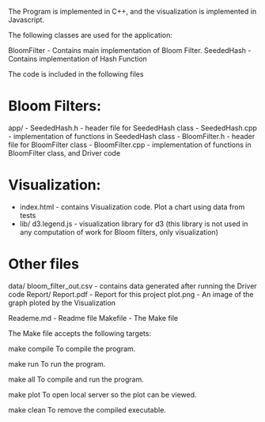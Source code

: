 The Program is implemented in C++, and the visualization is implemented in Javascript.

The following classes are used for the application:

BloomFilter
	- Contains main implementation of Bloom Filter. 
SeededHash
	- Contains implementation of Hash Function

The code is included in the following files

# Bloom Filters:
app/
	- SeededHash.h    - header file for SeededHash class
	- SeededHash.cpp  - implementation of functions in SeededHash class
	- BloomFilter.h   - header file for BloomFilter class
	- BloomFilter.cpp - implementation of functions in BloomFilter class, and Driver code

# Visualization:
- index.html      - contains Visualization code. Plot a chart using data from tests
- lib/
	d3.legend.js    - visualization library for d3 (this library is not used in any computation of work for Bloom filters, only visualization)

# Other files
data/
	bloom_filter_out.csv - contains data generated after running the Driver code
Report/
	Report.pdf           - Report for this project
	plot.png       		 - An image of the graph ploted by the Visualization

Reademe.md           - Readme file
Makefile			 - The Make file


The Make file accepts the following targets:

make compile
	To compile the program.

make run
	To run the program.

make all
	To compile and run the program.

make plot
	To open local server so the plot can be viewed.

make clean
	To remove the compiled executable.